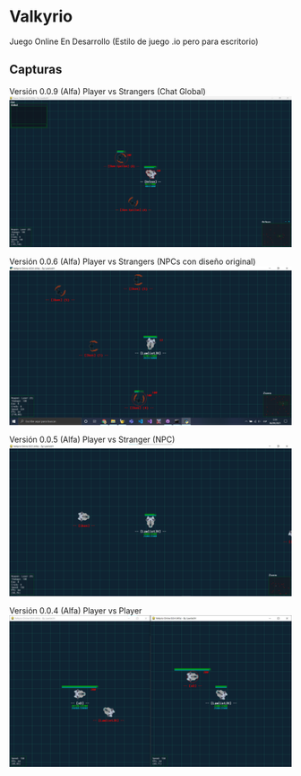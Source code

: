 # Valkyrio
 Juego Online En Desarrollo (Estilo de juego .io pero para escritorio)

## Capturas

Versión 0.0.9 (Alfa) Player vs Strangers (Chat Global)
![v009A](screenshots/Valkyrio-v0.0.9.png "Versión 0.0.9 (Alfa)")

Versión 0.0.6 (Alfa) Player vs Strangers (NPCs con diseño original)
![v006A](screenshots/Valkyrio-v0.0.6.png "Versión 0.0.6 (Alfa)")

Versión 0.0.5 (Alfa) Player vs Stranger (NPC)
![v005A](screenshots/Valkyrio-v0.0.5.png "Versión 0.0.5 (Alfa)")

Versión 0.0.4 (Alfa) Player vs Player
![v004A](screenshots/Valkyrio-v0.0.4.png "Versión 0.0.4 (Alfa)")
